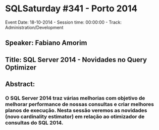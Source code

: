 # SQLSaturday #341 - Porto 2014
Event Date: 18-10-2014 - Session time: 00:00:00 - Track: Administration/Development
## Speaker: Fabiano Amorim
## Title: SQL Server 2014 - Novidades no Query Optimizer
## Abstract:
### O SQL Server 2014 traz várias melhorias com objetivo de melhorar performance de nossas consultas e criar melhores planos de execução. Nesta sessão veremos as novidades (novo cardinality estimator) em relação ao otimizador de consultas do SQL 2014.
